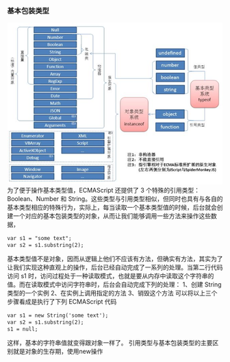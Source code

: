 ### 基本包装类型

![JavaScript类型](../assets/images/JavaScript类型.jpg)
为了便于操作基本类型值，ECMAScript 还提供了 3 个特殊的引用类型：Boolean、Number 和 String。这些类型与引用类型相似，但同时也具有与各自的基本类型相应的特殊行为，实际上，每当读取一个基本类型值的时候，后台就会创建一个对应的基本包装类型的对象，从而让我们能够调用一些方法来操作这些数据，

```
var s1 = "some text";
var s2 = s1.substring(2);
```

基本类型值不是对象，因而从逻辑上他们不应该有方法，但确实有方法，其实为了让我们实现这种直观上的操作，后台已经自动完成了一系列的处理。当第二行代码访问 s1 时，访问过程处于一种读取模式，也就是要从内存中读取这个字符串的值。而在读取模式中访问字符串时，后台会自动完成下列的处理：
1、创建 String 类型的一个实例
2、在实例上调用指定的方法
3、销毁这个方法
可以将以上三个步骤看成是执行了下列 ECMAScript 代码

```
var s1 = new String('some text');
var s2 = s1.substring(2);
s1 = null;
```
这样，基本的字符串值就变得跟对象一样了。
引用类型与基本包装类型的主要区别就是对象的生存期，使用new操作